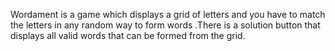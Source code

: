 Wordament is  a game which displays a grid of letters and you have to match the letters in any random way to form words .There is a solution button that displays all valid words that can be formed from the grid. 
